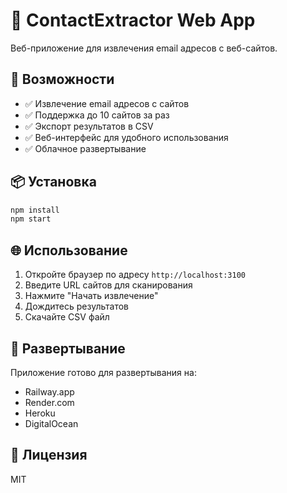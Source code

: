 # 🎯 ContactExtractor Web App

Веб-приложение для извлечения email адресов с веб-сайтов.

## 🚀 Возможности

- ✅ Извлечение email адресов с сайтов
- ✅ Поддержка до 10 сайтов за раз
- ✅ Экспорт результатов в CSV
- ✅ Веб-интерфейс для удобного использования
- ✅ Облачное развертывание

## 📦 Установка

```bash
npm install
npm start
```

## 🌐 Использование

1. Откройте браузер по адресу `http://localhost:3100`
2. Введите URL сайтов для сканирования
3. Нажмите "Начать извлечение"
4. Дождитесь результатов
5. Скачайте CSV файл

## 🔧 Развертывание

Приложение готово для развертывания на:
- Railway.app
- Render.com
- Heroku
- DigitalOcean

## 📝 Лицензия

MIT
